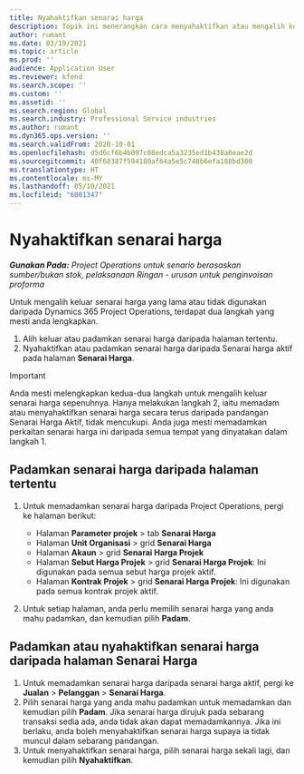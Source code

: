 ```yaml
---
title: Nyahaktifkan senarai harga
description: Topik ini menerangkan cara menyahaktifkan atau mengalih keluar senarai harga yang tidak digunakan atau lama.
author: rumant
ms.date: 03/19/2021
ms.topic: article
ms.prod: ''
audience: Application User
ms.reviewer: kfend
ms.search.scope: ''
ms.custom: ''
ms.assetid: ''
ms.search.region: Global
ms.search.industry: Professional Service industries
ms.author: rumant
ms.dyn365.ops.version: ''
ms.search.validFrom: 2020-10-01
ms.openlocfilehash: d5d6cf6b4b097c08edca5a3235ed1b438a0eae2d
ms.sourcegitcommit: 40f68387f594180af64a5e5c748b6efa188bd300
ms.translationtype: HT
ms.contentlocale: ms-MY
ms.lasthandoff: 05/10/2021
ms.locfileid: "6001347"
---
```

# <a name="deactivate-price-lists"></a>Nyahaktifkan senarai harga 

_**Gunakan Pada:** Project Operations untuk senario berasaskan sumber/bukan stok, pelaksanaan Ringan - urusan untuk penginvoisan proforma_

Untuk mengalih keluar senarai harga yang lama atau tidak digunakan daripada Dynamics 365 Project Operations, terdapat dua langkah yang mesti anda lengkapkan. 

1. Alih keluar atau padamkan senarai harga daripada halaman tertentu.
2. Nyahaktifkan atau padamkan senarai harga daripada Senarai harga aktif pada halaman **Senarai Harga**.

>[!IMPORTANT]
> Anda mesti melengkapkan kedua-dua langkah untuk mengalih keluar senarai harga sepenuhnya. Hanya melakukan langkah 2, iaitu memadam atau menyahaktifkan senarai harga secara terus daripada pandangan Senarai Harga Aktif, tidak mencukupi. Anda juga mesti memadamkan perkaitan senarai harga ini daripada semua tempat yang dinyatakan dalam langkah 1.

## <a name="delete-the-price-list-from-specific-pages"></a>Padamkan senarai harga daripada halaman tertentu
1. Untuk memadamkan senarai harga daripada Project Operations, pergi ke halaman berikut:  

      - Halaman **Parameter projek** > tab **Senarai Harga**
      - Halaman **Unit Organisasi** > grid **Senarai Harga**
      - Halaman **Akaun** > grid **Senarai Harga Projek**
      - Halaman **Sebut Harga Projek** > grid **Senarai Harga Projek**: Ini digunakan pada semua sebut harga projek aktif.
      - Halaman **Kontrak Projek** > grid **Senarai Harga Projek**: Ini digunakan pada semua kontrak projek aktif.

 2. Untuk setiap halaman, anda perlu memilih senarai harga yang anda mahu padamkan, dan kemudian pilih **Padam**. 
 
## <a name="delete-or-deactivate-the-price-list-from-the-price-lists-page"></a>Padamkan atau nyahaktifkan senarai harga daripada halaman Senarai Harga
 
1. Untuk memadamkan senarai harga daripada senarai harga aktif, pergi ke **Jualan** > **Pelanggan** > **Senarai Harga**. 
2. Pilih senarai harga yang anda mahu padamkan untuk memadamkan dan kemudian pilih **Padam**. Jika senarai harga dirujuk pada sebarang transaksi sedia ada, anda tidak akan dapat memadamkannya. Jika ini berlaku, anda boleh menyahaktifkan senarai harga supaya ia tidak muncul dalam sebarang pandangan. 
3. Untuk menyahaktifkan senarai harga, pilih senarai harga sekali lagi, dan kemudian pilih **Nyahaktifkan**.   
